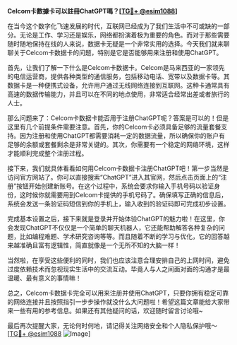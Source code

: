 **Celcom卡數據卡可以註冊ChatGPT嗎？[[TG💪+ @esim1088](https://t.me/s/esim1088)]**

在当今这个数字化飞速发展的时代，互联网已经成为了我们生活中不可或缺的一部分。无论是工作、学习还是娱乐，网络都扮演着极为重要的角色。而对于那些需要随时随地保持在线的人来说，数据卡无疑是一个非常实用的选择。今天我们就来聊聊关于Celcom卡数据卡的问题，特别是它是否能够用来注册和使用ChatGPT。

首先，让我们了解一下什么是Celcom卡数据卡。Celcom是马来西亚的一家领先的电信运营商，提供各种类型的通信服务，包括移动电话、宽带以及数据卡等。其数据卡是一种便携式设备，允许用户通过无线网络连接到互联网。这种卡通常具有高速的数据传输能力，并且可以在不同的地点使用，非常适合经常出差或者旅行的人士。

那么问题来了：Celcom卡数据卡能否用于注册ChatGPT呢？答案是可以的！但是这里有几个前提条件需要注意。首先，你的Celcom卡必须具备足够的流量套餐支持。因为注册和使用ChatGPT都需要消耗一定的数据流量，所以确保你的账户有足够的余额或套餐剩余是非常关键的。其次，你需要有一个稳定的网络环境，这样才能顺利完成整个注册过程。

接下来，我们就具体看看如何用Celcom卡数据卡注册ChatGPT吧！第一步当然是访问官方网站了。你可以直接搜索“ChatGPT”进入其官网，然后点击页面上的“注册”按钮开始创建新账号。在这个过程中，系统会要求你输入手机号码以验证身份，这时候你就需要用到Celcom卡提供的手机号码了。确保填写正确的信息后，系统会发送一条验证码短信到你的手机上，输入收到的验证码即可完成初步设置。

完成基本设置之后，接下来就是登录并开始体验ChatGPT的魅力啦！在这里，你会发现ChatGPT不仅仅是一个简单的聊天机器人，它还能帮助解答各种复杂的问题，比如编程难题、学术研究咨询等等。而且随着不断的学习与优化，它的回答越来越准确且富有逻辑性，简直就像是一个无所不知的大脑一样！

当然啦，在享受这些便利的同时，我们也应该注意合理安排自己的上网时间，避免过度依赖技术而忽视现实生活中的交流互动。毕竟人与人之间面对面的沟通才是最温暖、最有意义的事情嘛！

总之，Celcom卡数据卡完全可以用来注册并使用ChatGPT，只要你拥有稳定可靠的网络连接并且按照指引一步步操作就没什么大问题啦！希望这篇文章能给大家带来一些有用的参考信息。如果还有其他疑问的话，欢迎随时留言讨论哦~

最后再次提醒大家，无论何时何地，请记得关注网络安全和个人隐私保护哦～ [[TG💪+ @esim1088](https://t.me/s/esim1088) ![Image](https://i.postimg.cc/4NQfJmqS/Snipaste-2025-05-13-00-14-12.png)]